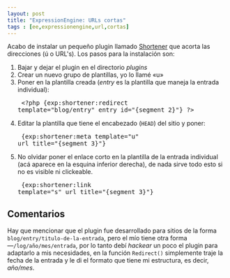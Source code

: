 ```yaml
---
layout: post
title: "ExpressionEngine: URLs cortas" 
tags : [ee,expressionengine,url,cortas]
--- 
```


Acabo de instalar un pequeño plugin llamado [Shortener](<http://expressionengine.com/forums/viewthread/111459/>) que acorta las direcciones (ú o URL's). Los pasos para la instalación son:

1. Bajar y dejar el plugin en el directorio _plugins_
2. Crear un nuevo grupo de plantillas, yo lo llamé «u»
3. Poner en la plantilla creada (_entry_ es la plantilla que maneja la entrada individual):<pre>
    &lt;?php {exp:shortener:redirect template="blog/entry" entry_id="{segment\_2}"} ?&gt;</pre>
4. Editar la plantilla que tiene el encabezado (<code>HEAD</code>) del sitio y poner:<pre>
    {exp:shortener:meta template="u" url_title="{segment\_3}"}</pre>
5. No olvidar poner el enlace corto en la plantilla de la entrada individual (acá aparece en la esquina inferior derecha), de nada sirve todo esto si no es visible ni clickeable.<pre>
{exp:shortener:link template="s" url_title="{segment\_3}"}
</pre>

## Comentarios

Hay que mencionar que el plugin fue desarrollado para sitios de la forma <code>blog/entry/titulo-de-la-entrada</code>, pero el mío tiene otra forma—<code>/log/año/mes/entrada</code>, por lo tanto debí _hackear_ un poco el plugin para adaptarlo a mis necesidades, en la función <code>Redirect()</code> simplemente traje la fecha de la entrada y le di el formato que tiene mi estructura, es decir, _año/mes_.

